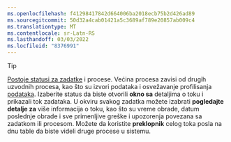 ```yaml
---
ms.openlocfilehash: f41298417842d664006ba2018ecb75b2d426ad89
ms.sourcegitcommit: 50d32a4cab01421a5c3689af789e20857ab009c4
ms.translationtype: MT
ms.contentlocale: sr-Latn-RS
ms.lasthandoff: 03/03/2022
ms.locfileid: "8376991"
---
```

> [!TIP] 
> [Postoje statusi za zadatke](../audience-insights/system.md#status-definitions) i procese. Većina procesa zavisi od drugih uzvodnih procesa, kao što su izvori podataka i osvežavanje profilisanja [podataka](../audience-insights/system.md#refresh-processes). Izaberite status da biste otvorili **okno sa** detaljima o toku i prikazali tok zadataka. U okviru svakog zadatka možete izabrati **pogledajte detalje za** više informacija o toku, kao što su vreme obrade, datum poslednje obrade i sve primenljive greške i upozorenja povezana sa zadatkom ili procesom. Možete da koristite **preklopnik** celog toka posla na dnu table da biste videli druge procese u sistemu.